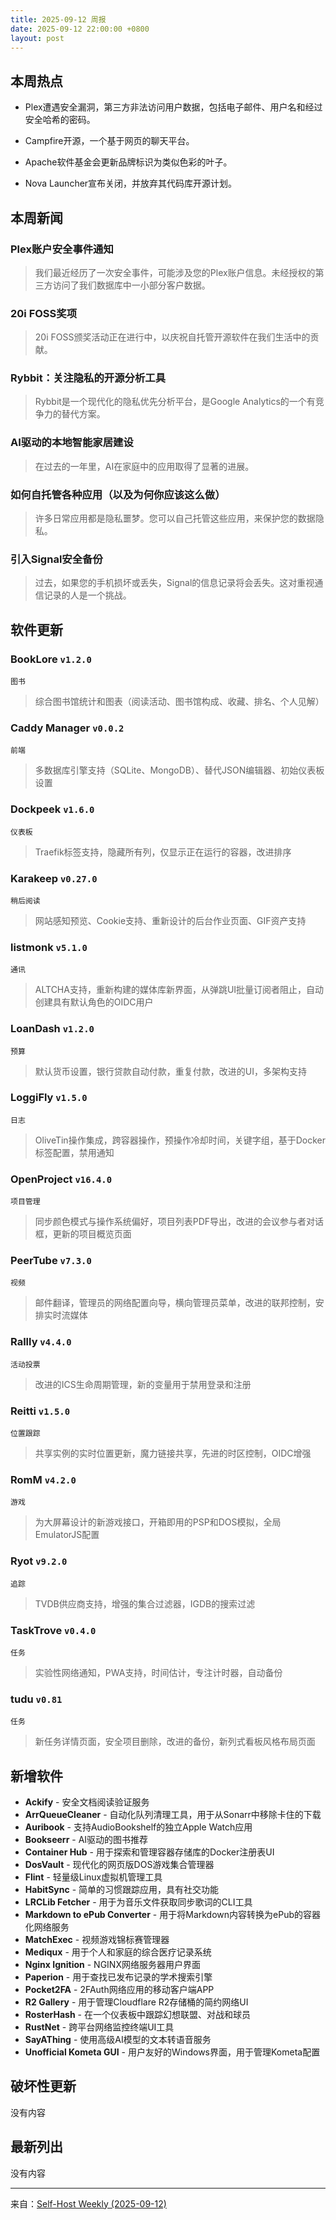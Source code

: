 ```yaml
---
title: 2025-09-12 周报
date: 2025-09-12 22:00:00 +0800
layout: post
---
```


## 本周热点

* Plex遭遇安全漏洞，第三方非法访问用户数据，包括电子邮件、用户名和经过安全哈希的密码。


* Campfire开源，一个基于网页的聊天平台。


* Apache软件基金会更新品牌标识为类似色彩的叶子。


* Nova Launcher宣布关闭，并放弃其代码库开源计划。

## 本周新闻

### Plex账户安全事件通知

> 我们最近经历了一次安全事件，可能涉及您的Plex账户信息。未经授权的第三方访问了我们数据库中一小部分客户数据。


### 20i FOSS奖项

> 20i FOSS颁奖活动正在进行中，以庆祝自托管开源软件在我们生活中的贡献。


### Rybbit：关注隐私的开源分析工具

> Rybbit是一个现代化的隐私优先分析平台，是Google Analytics的一个有竞争力的替代方案。


### AI驱动的本地智能家居建设

> 在过去的一年里，AI在家庭中的应用取得了显著的进展。


### 如何自托管各种应用（以及为何你应该这么做）

> 许多日常应用都是隐私噩梦。您可以自己托管这些应用，来保护您的数据隐私。


### 引入Signal安全备份

> 过去，如果您的手机损坏或丢失，Signal的信息记录将会丢失。这对重视通信记录的人是一个挑战。

## 软件更新

### BookLore `v1.2.0`
`图书` 

> 综合图书馆统计和图表（阅读活动、图书馆构成、收藏、排名、个人见解）


### Caddy Manager `v0.0.2`
`前端` 

> 多数据库引擎支持（SQLite、MongoDB）、替代JSON编辑器、初始仪表板设置


### Dockpeek `v1.6.0`
`仪表板` 

> Traefik标签支持，隐藏所有列，仅显示正在运行的容器，改进排序


### Karakeep `v0.27.0`
`稍后阅读` 

> 网站感知预览、Cookie支持、重新设计的后台作业页面、GIF资产支持


### listmonk `v5.1.0`
`通讯` 

> ALTCHA支持，重新构建的媒体库新界面，从弹跳UI批量订阅者阻止，自动创建具有默认角色的OIDC用户


### LoanDash `v1.2.0`
`预算` 

> 默认货币设置，银行贷款自动付款，重复付款，改进的UI，多架构支持


### LoggiFly `v1.5.0`
`日志` 

> OliveTin操作集成，跨容器操作，预操作冷却时间，关键字组，基于Docker标签配置，禁用通知


### OpenProject `v16.4.0`
`项目管理` 

> 同步颜色模式与操作系统偏好，项目列表PDF导出，改进的会议参与者对话框，更新的项目概览页面


### PeerTube `v7.3.0`
`视频` 

> 邮件翻译，管理员的网络配置向导，横向管理员菜单，改进的联邦控制，安排实时流媒体


### Rallly `v4.4.0`
`活动投票` 

> 改进的ICS生命周期管理，新的变量用于禁用登录和注册


### Reitti `v1.5.0`
`位置跟踪` 

> 共享实例的实时位置更新，魔力链接共享，先进的时区控制，OIDC增强


### RomM `v4.2.0`
`游戏` 

> 为大屏幕设计的新游戏接口，开箱即用的PSP和DOS模拟，全局EmulatorJS配置


### Ryot `v9.2.0`
`追踪` 

> TVDB供应商支持，增强的集合过滤器，IGDB的搜索过滤


### TaskTrove `v0.4.0`
`任务` 

> 实验性网络通知，PWA支持，时间估计，专注计时器，自动备份


### tudu `v0.81`
`任务` 

> 新任务详情页面，安全项目删除，改进的备份，新列式看板风格布局页面

## 新增软件

- **Ackify** - 安全文档阅读验证服务
- **ArrQueueCleaner** - 自动化队列清理工具，用于从Sonarr中移除卡住的下载
- **Auribook** - 支持AudioBookshelf的独立Apple Watch应用
- **Bookseerr** - AI驱动的图书推荐
- **Container Hub** - 用于探索和管理容器存储库的Docker注册表UI
- **DosVault** - 现代化的网页版DOS游戏集合管理器
- **Flint** - 轻量级Linux虚拟机管理工具
- **HabitSync** - 简单的习惯跟踪应用，具有社交功能
- **LRCLib Fetcher** - 用于为音乐文件获取同步歌词的CLI工具
- **Markdown to ePub Converter** - 用于将Markdown内容转换为ePub的容器化网络服务
- **MatchExec** - 视频游戏锦标赛管理器
- **Mediqux** - 用于个人和家庭的综合医疗记录系统
- **Nginx Ignition** - NGINX网络服务器用户界面
- **Paperion** - 用于查找已发布记录的学术搜索引擎
- **Pocket2FA** - 2FAuth网络应用的移动客户端APP
- **R2 Gallery** - 用于管理Cloudflare R2存储桶的简约网络UI
- **RosterHash** - 在一个仪表板中跟踪幻想联盟、对战和球员
- **RustNet** - 跨平台网络监控终端UI工具
- **SayAThing** - 使用高级AI模型的文本转语音服务
- **Unofficial Kometa GUI** - 用户友好的Windows界面，用于管理Kometa配置

## 破坏性更新

没有内容

## 最新列出

没有内容

------

来自：[Self-Host Weekly (2025-09-12)](https://selfh.st/weekly/2025-09-12/)